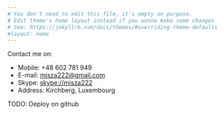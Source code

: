 ```yaml
---
# You don't need to edit this file, it's empty on purpose.
# Edit theme's home layout instead if you wanna make some changes
# See: https://jekyllrb.com/docs/themes/#overriding-theme-defaults
#layout: home
---
```

Contact me on:

 * Mobile: +48 602 781 949
 * E-mail: [misza222@gmail.com](mailto:misza222@gmail.com?subject=)
 * Skype: [skype://misza222](misza222)
 * Address: Kirchberg, Luxembourg

TODO: Deploy on github
